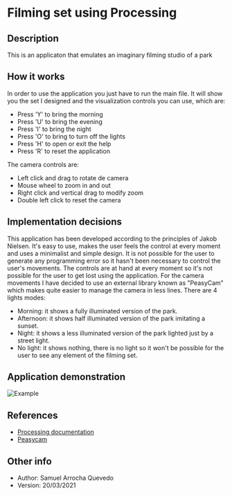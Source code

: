 # Filming set using Processing
## Description
This is an applicaton that emulates an imaginary filming studio of a park
## How it works
In order to use the application you just have to run the main file. It will show you the set I designed and the visualization controls you can use, which are:
* Press 'Y' to bring the morning
* Press 'U' to bring the evening
* Press 'I' to bring the night
* Press 'O' to bring to turn off the lights
* Press 'H' to open or exit the help
* Press 'R' to reset the application

The camera controls are:
* Left click and drag to rotate de camera
* Mouse wheel to zoom in and out
* Right click and vertical drag to modify zoom
* Double left click to reset the camera

## Implementation decisions
This application has been developed according to the principles of Jakob Nielsen. It's easy to use, makes the user feels the control at every moment and uses a minimalist and simple design. It is not possible for the user to generate any programming error so it hasn't been necessary to control the user's movements. The controls are at hand at every moment so it's not possible for the user to get lost using the application.
For the camera movements I have decided to use an external library known as "PeasyCam" which makes quite easier to manage the camera in less lines.
There are 4 lights modes:
* Morning: it shows a fully illuminated version of the park.
* Afternoon: it shows half illuminated version of the park imitating a sunset.
* Night: it shows a less illuminated version of the park lighted just by a street light.
* No light: it shows nothing, there is no light so it won't be possible for the user to see any element of the filming set.
## Application demonstration
![Example](https://github.com/Samuel-AQ/Planetary-system/blob/develop/data/Demonstration/example.gif?raw=true)
## References
* [Processing documentation](https://processing.org/reference/)
* [Peasycam](http://mrfeinberg.com/peasycam/)
## Other info
* Author: Samuel Arrocha Quevedo
* Version: 20/03/2021

